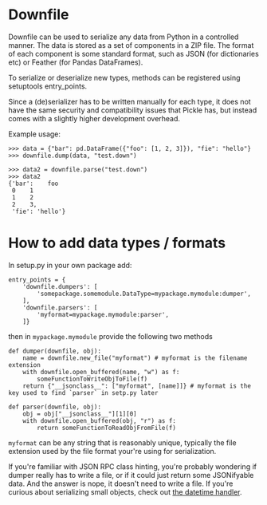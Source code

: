 # Downfile

Downfile can be used to serialize any data from Python in a controlled manner. The data is stored as a set of components in a ZIP file.
The format of each component is some standard format, such as JSON (for dictionaries etc) or Feather (for Pandas DataFrames).

To serialize or deserialize new types, methods can be registered using setuptools entry_points.

Since a (de)serializer has to be written manually for each type, it does not have the same security and compatibility issues that Pickle has, but instead comes with a slightly higher development overhead.

Example usage:

```
>>> data = {"bar": pd.DataFrame({"foo": [1, 2, 3]}), "fie": "hello"}
>>> downfile.dump(data, "test.down")

>>> data2 = downfile.parse("test.down")
>>> data2
{'bar':    foo
 0    1
 1    2
 2    3,
 'fie': 'hello'}
 ```

# How to add data types / formats

In setup.py in your own package add:

```
entry_points = {
    'downfile.dumpers': [
        'somepackage.somemodule.DataType=mypackage.mymodule:dumper',
    ],
    'downfile.parsers': [
        'myformat=mypackage.mymodule:parser',
    ]}
```

then in `mypackage.mymodule` provide the following two methods

```
def dumper(downfile, obj):
    name = downfile.new_file("myformat") # myformat is the filename extension
    with downfile.open_buffered(name, "w") as f:
        someFunctionToWriteObjToFile(f)
    return {"__jsonclass__": ["myformat", [name]]} # myformat is the key used to find `parser` in setp.py later

def parser(downfile, obj):    
    obj = obj["__jsonclass__"][1][0]
    with downfile.open_buffered(obj, "r") as f:
        return someFunctionToReadObjFromFile(f)
```

`myformat` can be any string that is reasonably unique, typically the file extension used by the file format your're using for serialization.

If you're familiar with JSON RPC class hinting, you're probably wondering if dumper really has to write a file, or if it could just return some JSONifyable data. And the answer is nope, it doesn't need to write a file. If you're curious about serializing small objects, check out [the datetime handler](downfile/formats/format_datetime.py).
